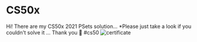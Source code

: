 # CS50x
Hi! There are my CS50x 2021 PSets solution... *Please just take a look if you couldn't solve it ... Thank you 🙂 #cs50
![certificate](https://certificates.cs50.io/286580c8-ad7f-473b-81a7-2f1ea807c27d.png?size=letter)

